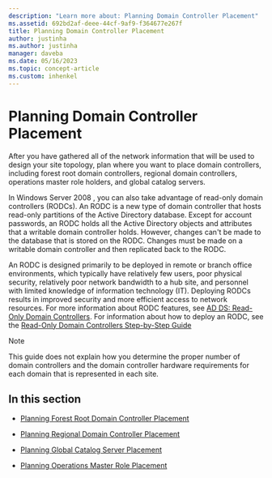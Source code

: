 ```yaml
---
description: "Learn more about: Planning Domain Controller Placement"
ms.assetid: 692bd2af-deee-44cf-9af9-f364677e267f
title: Planning Domain Controller Placement
author: justinha
ms.author: justinha
manager: daveba
ms.date: 05/16/2023
ms.topic: concept-article
ms.custom: inhenkel
---
```


# Planning Domain Controller Placement

After you have gathered all of the network information that will be used to design your site topology, plan where you want to place domain controllers, including forest root domain controllers, regional domain controllers, operations master role holders, and global catalog servers.

In  Windows Server 2008 , you can also take advantage of read-only domain controllers (RODCs). An RODC is a new type of domain controller that hosts read-only partitions of the Active Directory database. Except for account passwords, an RODC holds all the Active Directory objects and attributes that a writable domain controller holds. However, changes can't be made to the database that is stored on the RODC. Changes must be made on a writable domain controller and then replicated back to the RODC.

An RODC is designed primarily to be deployed in remote or branch office environments, which typically have relatively few users, poor physical security, relatively poor network bandwidth to a hub site, and personnel with limited knowledge of information technology (IT). Deploying RODCs results in improved security and more efficient access to network resources. For more information about RODC features, see [AD DS: Read-Only Domain Controllers](/previous-versions/windows/it-pro/windows-server-2008-r2-and-2008/cc732801(v=ws.10)). For information about how to deploy an RODC, see the [Read-Only Domain Controllers Step-by-Step Guide](/previous-versions/windows/it-pro/windows-server-2008-r2-and-2008/cc772234(v=ws.10))

> [!NOTE]
> This guide does not explain how you determine the proper number of domain controllers and the domain controller hardware requirements for each domain that is represented in each site.

## In this section

- [Planning Forest Root Domain Controller Placement](../../ad-ds/plan/Planning-Forest-Root-Domain-Controller-Placement.md)

- [Planning Regional Domain Controller Placement](../../ad-ds/plan/Planning-Regional-Domain-Controller-Placement.md)

- [Planning Global Catalog Server Placement](../../ad-ds/plan/Planning-Global-Catalog-Server-Placement.md)

- [Planning Operations Master Role Placement](../../ad-ds/plan/Planning-Operations-Master-Role-Placement.md)
